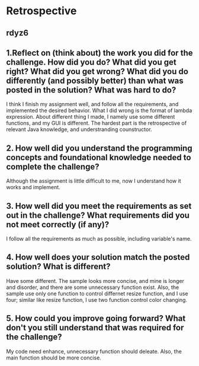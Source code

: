 # **Retrospective**
## rdyz6 
## 1.Reflect on (think about) the work you did for the challenge. How did you do? What did you get right? What did you get wrong? What did you do differently (and possibly better) than what was posted in the solution? What was hard to do?
I think I finish my assignment well, and follow all the requirements, and implemented the desired behavior. What I did wrong is the format of lambda expression. About different thing I made, I namely use some different functions, and my GUI is different. The hardest part is the retrospective of relevant Java knowledge, and understranding counstructor.
## 2. How well did you understand the programming concepts and foundational knowledge needed to complete the challenge?
Although the assignment is little difficult to me, now I understand how it works and implement. 
## 3. How well did you meet the requirements as set out in the challenge? What requirements did you not meet correctly (if any)?
I follow all the requirements as much as possible, including variable's name.
## 4. How well does your solution match the posted solution? What is different?
Have some different. The sample looks more concise, and mine is longer and disorder, and there are some unnecessary function exist. Also, the sample use only one function to control differnet resize function, and I use four; similar like resize function, I use two function control color changing.   
## 5. How could you improve going forward? What don't you still understand that was required for the challenge?
My code need enhance, unnecessary function should deleate. Also, the main function should be more concise.
